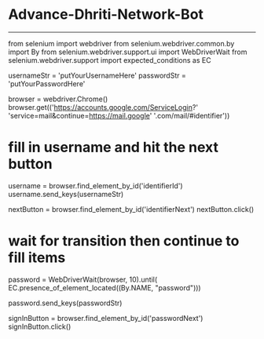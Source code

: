 # Advance-Dhriti-Network-Bot
---------------------------------
from selenium import webdriver
from selenium.webdriver.common.by import By
from selenium.webdriver.support.ui import WebDriverWait
from selenium.webdriver.support import expected_conditions as EC

usernameStr = 'putYourUsernameHere'
passwordStr = 'putYourPasswordHere'

browser = webdriver.Chrome()
browser.get(('https://accounts.google.com/ServiceLogin?'
             'service=mail&continue=https://mail.google'
             '.com/mail/#identifier'))

# fill in username and hit the next button

username = browser.find_element_by_id('identifierId')
username.send_keys(usernameStr)

nextButton = browser.find_element_by_id('identifierNext')
nextButton.click()

# wait for transition then continue to fill items

password = WebDriverWait(browser, 10).until(
    EC.presence_of_element_located((By.NAME, "password")))

password.send_keys(passwordStr)

signInButton = browser.find_element_by_id('passwordNext')
signInButton.click()
